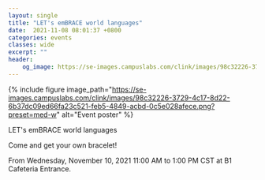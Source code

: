 ```yaml
---
layout: single
title: "LET's emBRACE world languages"
date:  2021-11-08 08:01:37 +0800
categories: events
classes: wide
excerpt: ""
header:
    og_image: https://se-images.campuslabs.com/clink/images/98c32226-3729-4c17-8d22-6b37dc09ed66fa23c521-feb5-4849-acbd-0c5e028afece.png?preset=med-w  
---
```


{% include figure image_path="https://se-images.campuslabs.com/clink/images/98c32226-3729-4c17-8d22-6b37dc09ed66fa23c521-feb5-4849-acbd-0c5e028afece.png?preset=med-w" alt="Event poster" %}


<div class="h-event vevent">
  <div class="p-name summary">LET's emBRACE world languages</div>
  <div class="p-description description"><p>Come and get your own bracelet!</p></div>
  <div>
    <p>
      From <time class="dt-start dtstart" datetime="2021-11-10T11:00:00.0000000+08:00" title="2021-11-10T11:00:00.0000000+08:00">Wednesday, November 10, 2021 11:00 AM</time>
      to <time class="dt-end dtend" datetime="2021-11-10T13:00:00.0000000+08:00" title="2021-11-10T13:00:00.0000000+08:00">1:00 PM CST</time>
      at <span class="p-location location">B1 Cafeteria Entrance</span>.
    </p>
  </div>
</div>
